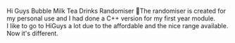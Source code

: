 Hi Guys Bubble Milk Tea Drinks Randomiser
🧋The randomiser is created for my personal use and I had done a C++ version for my first year module. <br>
I like to go to HiGuys a lot due to the affordable and the nice range available. Now it's different. 
